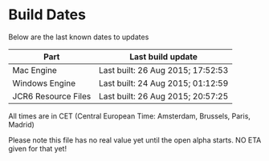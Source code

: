 # Build Dates

Below are the last known dates to updates

Part | Last build update
-----|-----
Mac Engine | Last built: 26 Aug 2015; 17:52:53
Windows Engine | Last built: 24 Aug 2015; 01:12:59
JCR6 Resource Files | Last built: 26 Aug 2015; 20:57:25
All times are in CET (Central European Time: Amsterdam, Brussels, Paris, Madrid)


Please note this file has no real value yet until the open alpha starts. NO ETA given for that yet!

